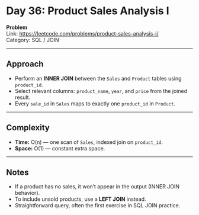 # Day 36: Product Sales Analysis I

**Problem**  
Link: https://leetcode.com/problems/product-sales-analysis-i/  
Category: SQL / JOIN

---

## Approach
- Perform an **INNER JOIN** between the `Sales` and `Product` tables using `product_id`.
- Select relevant columns: `product_name`, `year`, and `price` from the joined result.
- Every `sale_id` in `Sales` maps to exactly one `product_id` in `Product`.

---

## Complexity
- **Time:** O(n) — one scan of `Sales`, indexed join on `product_id`.  
- **Space:** O(1) — constant extra space.

---

## Notes
- If a product has no sales, it won’t appear in the output (INNER JOIN behavior).
- To include unsold products, use a **LEFT JOIN** instead.
- Straightforward query, often the first exercise in SQL JOIN practice.